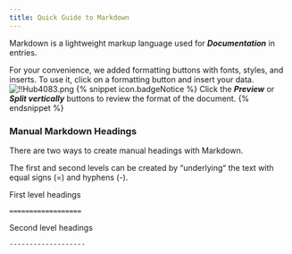 ```yaml
---
title: Quick Guide to Markdown
---
```

Markdown is a lightweight markup language used for ***Documentation*** in entries.  

For your convenience, we added formatting buttons with fonts, styles, and inserts. To use it, click on a formatting button and insert your data.  
![!!Hub4083.png](https://webdevolutions.azureedge.net/docs/en/hub/Hub4083.png) 
{% snippet icon.badgeNotice %} 
Click the ***Preview*** or ***Split vertically*** buttons to review the format of the document. 
{% endsnippet %}
 
### Manual Markdown Headings 

There are two ways to create manual headings with Markdown.  

The first and second levels can be created by “underlying“ the text with equal signs (=) and hyphens (-).  

First level headings  

`==================`  

Second level headings  

`-------------------`  

